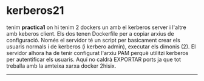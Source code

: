 # kerberos21

tenim **practica1** on hi tenim 2 dockers un amb el kerberos server i l'altre amb keberos client. Els dos tenen Dockerfile per a copiar arxius de configuració.
Només el servidor té un script per basicament crear els usuaris normals i de kerberos (i kerbero admin), executar els dimonis (2). El servidor alhora ha de tenir configurat l'arxiu 
PAM perquè utilitzi kerberos per autentificar els usuaris. 
Aquí no caldrà EXPORTAR ports ja que tot treballa amb la amteixa xarxa docker 2hisix.

----------------------------------------------------------------------------------------------------




